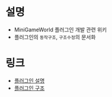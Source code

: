 # 설명
- MiniGameWorld 플러그인 개발 관련 위키
- 플러그인의 `동작구조`, `구조수정`의 문서화

# 링크
- [플러그인 설명]
- [플러그인 구조]

[플러그인 설명]: plugin-info.md
[플러그인 구조]: plugin-design.md
